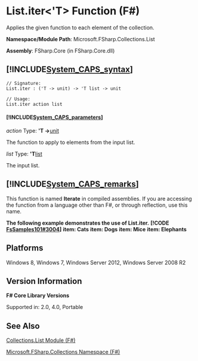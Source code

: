 # List.iter<'T> Function (F#)

Applies the given function to each element of the collection.

**Namespace/Module Path**: Microsoft.FSharp.Collections.List

**Assembly**: FSharp.Core (in FSharp.Core.dll)


## [!INCLUDE[System_CAPS_syntax](//System/Token/System_CAPS_syntax_md.md)]

```
// Signature:
List.iter : ('T -> unit) -> 'T list -> unit

// Usage:
List.iter action list
```

#### [!INCLUDE[System_CAPS_parameters](//System/Token/System_CAPS_parameters_md.md)]
*action*
Type: **'T -&gt;**[unit](http://msdn.microsoft.com/en-us/library/00b837c2-6c8a-483a-87d3-0479c64037a7)


The function to apply to elements from the input list.


*list*
Type: **'T**[list](http://msdn.microsoft.com/en-us/library/c627b668-477b-4409-91ed-06d7f1b3e4a7)


The input list.




## [!INCLUDE[System_CAPS_remarks](//System/Token/System_CAPS_remarks_md.md)]
This function is named **Iterate** in compiled assemblies. If you are accessing the function from a language other than F#, or through reflection, use this name.

**The following example demonstrates the use of List.iter.**
**[!CODE [FsSamples101#3004](../CodeSnippet/VS_Snippets_Fsharp/fssamples101/FSharp/fs/beginners.fs#3004)]**
**item: Cats**
**item: Dogs**
**item: Mice**
**item: Elephants**
## Platforms
Windows 8, Windows 7, Windows Server 2012, Windows Server 2008 R2


## Version Information
**F# Core Library Versions**

Supported in: 2.0, 4.0, Portable




## See Also
[Collections.List Module &#40;F&#35;&#41;](Collections.List+Module+28%F%2329%.md)

[Microsoft.FSharp.Collections Namespace &#40;F&#35;&#41;](Microsoft.FSharp.Collections+Namespace+28%F%2329%.md)

